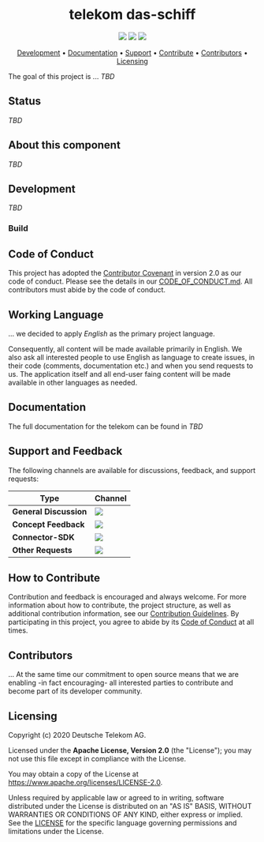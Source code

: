 <h1 align="center">
    telekom das-schiff
</h1>

<p align="center">
    <a href="https://github.com/telekom/das-schiff/commits/" title="Last Commit"><img src="https://img.shields.io/github/last-commit/telekom/das-schiff?style=flat"></a>
    <a href="https://github.com/telekom/das-schiff/issues" title="Open Issues"><img src="https://img.shields.io/github/issues/telekom/das-schiff?style=flat"></a>
    <a href="https://github.com/telekom/das-schiff/blob/master/LICENSE" title="License"><img src="https://img.shields.io/badge/License-Apache%202.0-green.svg?style=flat"></a>
</p>

<p align="center">
  <a href="#development">Development</a> •
  <a href="#documentation">Documentation</a> •
  <a href="#support-and-feedback">Support</a> •
  <a href="#how-to-contribute">Contribute</a> •
  <a href="#contributors">Contributors</a> •
  <a href="#licensing">Licensing</a>
</p>

The goal of this project is ... _TBD_

## Status
_TBD_

## About this component
_TBD_

## Development

_TBD_

### Build


## Code of Conduct

This project has adopted the [Contributor Covenant](https://www.contributor-covenant.org/) in version 2.0 as our code of conduct. Please see the details in our [CODE_OF_CONDUCT.md](CODE_OF_CONDUCT.md). All contributors must abide by the code of conduct.

## Working Language

... we decided to apply _English_ as the primary project language.  

Consequently, all content will be made available primarily in English. We also ask all interested people to use English as language to create issues, in their code (comments, documentation etc.) and when you send requests to us. The application itself and all end-user faing content will be made available in other languages as needed. 

## Documentation

The full documentation for the telekom can be found in _TBD_
## Support and Feedback
The following channels are available for discussions, feedback, and support requests:

| Type                     | Channel                                                |
| ------------------------ | ------------------------------------------------------ |
| **General Discussion**   | <a href="https://github.com/telekom/das-schiff/issues/new/choose" title="General Discussion"><img src="https://img.shields.io/github/issues/telekom/das-schiff/question.svg?style=flat-square"></a> </a>   |
| **Concept Feedback**    | <a href="https://github.com/telekom/das-schiff/issues/new/choose" title="Open Concept Feedback"><img src="https://img.shields.io/github/issues/telekom/das-schiff/architecture.svg?style=flat-square"></a>  |
| **Connector-SDK**    | <a href="https://github.com/telekom/das-schiff/issues" title="Open Issues"><img src="https://img.shields.io/github/issues/telekom/das-schiff?style=flat"></a>  |
| **Other Requests**    | <a href="mailto:opensource@telekom.de" title="Email CWA Team"><img src="https://img.shields.io/badge/email-CWA%20team-green?logo=mail.ru&style=flat-square&logoColor=white"></a>   |

## How to Contribute

Contribution and feedback is encouraged and always welcome. For more information about how to contribute, the project structure, as well as additional contribution information, see our [Contribution Guidelines](./CONTRIBUTING.md). By participating in this project, you agree to abide by its [Code of Conduct](./CODE_OF_CONDUCT.md) at all times.

## Contributors

... At the same time our commitment to open source means that we are enabling -in fact encouraging- all interested parties to contribute and become part of its developer community.

## Licensing

Copyright (c) 2020 Deutsche Telekom AG.

Licensed under the **Apache License, Version 2.0** (the "License"); you may not use this file except in compliance with the License.

You may obtain a copy of the License at https://www.apache.org/licenses/LICENSE-2.0.

Unless required by applicable law or agreed to in writing, software distributed under the License is distributed on an "AS IS" BASIS, WITHOUT WARRANTIES OR CONDITIONS OF ANY KIND, either express or implied. See the [LICENSE](./LICENSE) for the specific language governing permissions and limitations under the License.
